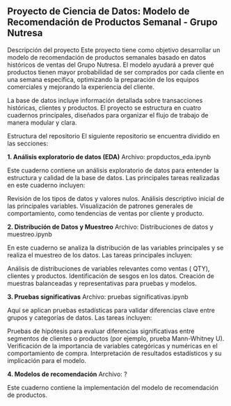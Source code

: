 ## **Proyecto de Ciencia de Datos: Modelo de Recomendación de Productos Semanal - Grupo Nutresa**

Descripción del proyecto
Este proyecto tiene como objetivo desarrollar un modelo de recomendación de productos semanales basado en datos históricos de ventas del Grupo Nutresa. El modelo ayudará a prever qué productos tienen mayor probabilidad de ser comprados por cada cliente en una semana específica, optimizando la preparación de los equipos comerciales y mejorando la experiencia del cliente.

La base de datos incluye información detallada sobre transacciones históricas, clientes y productos. El proyecto se estructura en cuatro cuadernos principales, diseñados para organizar el flujo de trabajo de manera modular y clara.

Estructura del repositorio
El siguiente repositorio se encuentra dividido en las secciones:

**1. Análisis exploratorio de datos (EDA)**
Archivo: propductos_eda.ipynb

Este cuaderno contiene un análisis exploratorio de datos para entender la estructura y calidad de la base de datos. Las principales tareas realizadas en este cuaderno incluyen:

Revisión de los tipos de datos y valores nulos.
Análisis descriptivo inicial de las principales variables.
Visualización de patrones generales de comportamiento, como tendencias de ventas por cliente y producto.


**2. Distribución de Datos y Muestreo**
Archivo: Distribuciones de datos y muestreo.ipynb

En este cuaderno se analiza la distribución de las variables principales y se realiza el muestreo de los datos. Las tareas principales incluyen:

Análisis de distribuciones de variables relevantes como ventas ( QTY), clientes y productos.
Identificación de sesgos en los datos.
Creación de muestras balanceadas y representativas para pruebas y modelos.


**3. Pruebas significativas**
Archivo: pruebas significativas.ipynb

Aquí se aplican pruebas estadísticas para validar diferencias clave entre grupos y categorías de datos. Las tareas incluyen:

Pruebas de hipótesis para evaluar diferencias significativas entre segmentos de clientes o productos (por ejemplo, prueba Mann-Whitney U).
Verificación de la importancia de variables categóricas y numéricas en el comportamiento de compra.
Interpretación de resultados estadísticos y su implicación para el modelo.

**4. Modelos de recomendación**
Archivo: ?

Este cuaderno contiene la implementación del modelo de recomendación de productos.
